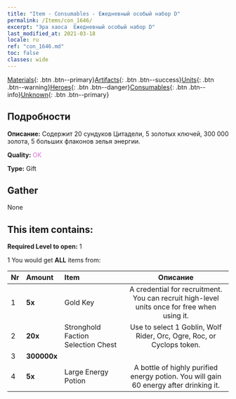 ```yaml
---
title: "Item - Consumables - Ежедневный особый набор D"
permalink: /Items/con_1646/
excerpt: "Эра хаоса  Ежедневный особый набор D"
last_modified_at: 2021-03-18
locale: ru
ref: "con_1646.md"
toc: false
classes: wide
---
```

 [Materials](/ru/Items/){: .btn .btn--primary}[Artifacts](/ru/Items/Artifacts/){: .btn .btn--success}[Units](/ru/Items/Units/){: .btn .btn--warning}[Heroes](/ru/Items/Heroes/){: .btn .btn--danger}[Consumables](/ru/Items/Consumables/){: .btn .btn--info}[Unknown](/ru/Items/Unknown/){: .btn .btn--primary}

## Подробности
 **Описание:** Содержит 20 сундуков Цитадели, 5 золотых ключей, 300 000 золота, 5 больших флаконов зелья энергии.

 **Quality:** <span style="color: #DA70D6">OK</span>

 **Type:** Gift

## Gather

  None

## This item contains:

 **Required Level to open:** 1

 1 You would get **ALL** items  from:

  | Nr | Amount |     Item    | Описание |
  |:---|:-------|:------------|:-----------:|
  | 1 |  **5x** | Gold Key | A credential for recruitment. You can recruit high-level units once for free when using it.  | 
  | 2 |  **20x** | Stronghold Faction Selection Chest | Use to select 1 Goblin, Wolf Rider, Orc, Ogre, Roc, or Cyclops token.  | 
  | 3 |  **300000x** | <i class="fas fa-coins"/> |  | 
  | 4 |  **5x** | Large Energy Potion | A bottle of highly purified energy potion. You will gain 60 energy after drinking it.  | 
